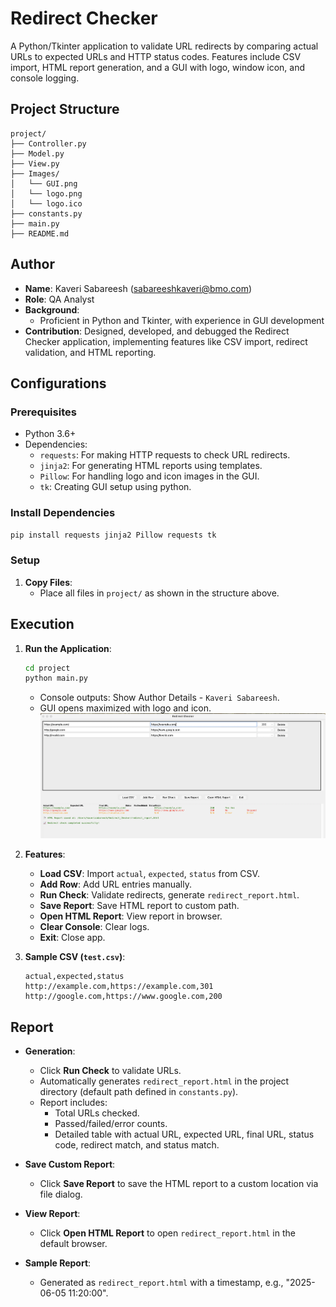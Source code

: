 # Redirect Checker

A Python/Tkinter application to validate URL redirects by comparing actual URLs to expected URLs and HTTP status codes. Features include CSV import, HTML report generation, and a GUI with logo, window icon, and console logging.

## Project Structure

```
project/
├── Controller.py
├── Model.py
├── View.py
├── Images/
│   └── GUI.png
│   └── logo.png
│   └── logo.ico
├── constants.py
├── main.py
├── README.md
```

## Author

- **Name**: Kaveri Sabareesh (sabareeshkaveri@bmo.com)
- **Role**: QA Analyst
- **Background**:
  - Proficient in Python and Tkinter, with experience in GUI development 
- **Contribution**: Designed, developed, and debugged the Redirect Checker application, implementing features like CSV import, redirect validation, and HTML reporting.

## Configurations

### Prerequisites

- Python 3.6+
- Dependencies:
  - `requests`: For making HTTP requests to check URL redirects.
  - `jinja2`: For generating HTML reports using templates.
  - `Pillow`: For handling logo and icon images in the GUI.
  - `tk`: Creating GUI setup using python.

### Install Dependencies

```bash
pip install requests jinja2 Pillow requests tk
```

### Setup

1. **Copy Files**:
   - Place all files in `project/` as shown in the structure above.

## Execution

1. **Run the Application**:
   ```bash
   cd project
   python main.py
   ```
   - Console outputs: Show Author Details - `Kaveri Sabareesh`.
   - GUI opens maximized with logo and icon.
  ![GUI ](/Images/GUI.png)
2. **Features**:
   - **Load CSV**: Import `actual`, `expected`, `status` from CSV.
   - **Add Row**: Add URL entries manually.
   - **Run Check**: Validate redirects, generate `redirect_report.html`.
   - **Save Report**: Save HTML report to custom path.
   - **Open HTML Report**: View report in browser.
   - **Clear Console**: Clear logs.
   - **Exit**: Close app.

3. **Sample CSV (`test.csv`)**:
   ```csv
   actual,expected,status
   http://example.com,https://example.com,301
   http://google.com,https://www.google.com,200
   ```

## Report

- **Generation**:
  - Click **Run Check** to validate URLs.
  - Automatically generates `redirect_report.html` in the project directory (default path defined in `constants.py`).
  - Report includes:
    - Total URLs checked.
    - Passed/failed/error counts.
    - Detailed table with actual URL, expected URL, final URL, status code, redirect match, and status match.

- **Save Custom Report**:
  - Click **Save Report** to save the HTML report to a custom location via file dialog.

- **View Report**:
  - Click **Open HTML Report** to open `redirect_report.html` in the default browser.

- **Sample Report**:
  - Generated as `redirect_report.html` with a timestamp, e.g., "2025-06-05 11:20:00".

